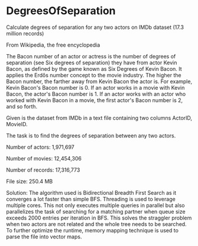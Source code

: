 # DegreesOfSeparation
Calculate degrees of separation for any two actors on IMDb dataset (17.3 million records)

From Wikipedia, the free encyclopedia

The Bacon number of an actor or actress is the number of degrees of separation (see Six degrees of separation) they have from actor Kevin Bacon, as defined by the game known as Six Degrees of Kevin Bacon. It applies the Erdős number concept to the movie industry. The higher the Bacon number, the farther away from Kevin Bacon the actor is.
For example, Kevin Bacon's Bacon number is 0. If an actor works in a movie with Kevin Bacon, the actor's Bacon number is 1. If an actor works with an actor who worked with Kevin Bacon in a movie, the first actor's Bacon number is 2, and so forth.

Given is the dataset from IMDb in a text file containing two columns ActorID, MovieID.

The task is to find the degrees of separation between any two actors.

Number of actors:	  1,971,697

Number of movies:    12,454,306

Number of records:   17,316,773

File size:             250.4 MB

Solution:
The algorithm used is Bidirectional Breadth First Search as it converges a lot faster than simple BFS.
Threading is used to leverage multiple cores. This not only executes multiple queries in parallel but also
parallelizes the task of searching for a matching partner when queue size exceeds 2000 entries per iteration in BFS.
This solves the straggler problem when two actors are not related and the whole tree needs to be searched.
To further optimize the runtime, memory mapping technique is used to parse the file into vector maps.
